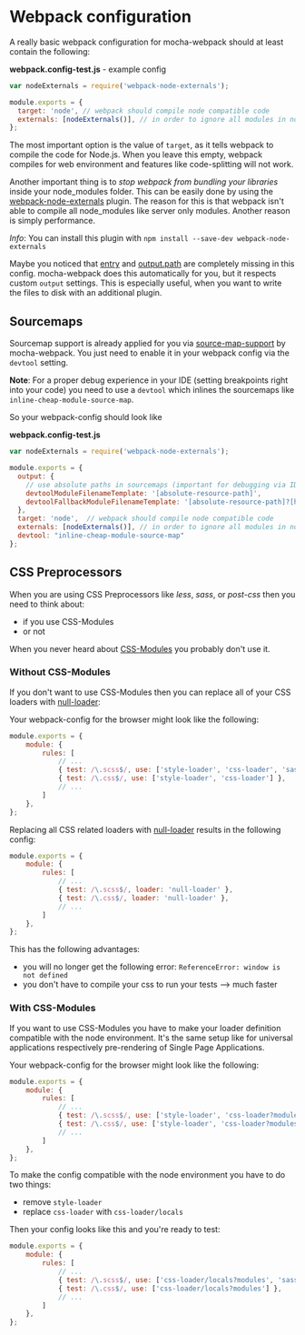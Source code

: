 # Webpack configuration

A really basic webpack configuration for mocha-webpack should at least contain the following:


**webpack.config-test.js** - example config
```javascript
var nodeExternals = require('webpack-node-externals');

module.exports = {
  target: 'node', // webpack should compile node compatible code
  externals: [nodeExternals()], // in order to ignore all modules in node_modules folder
};
```

The most important option is the value of `target`, as it tells webpack to compile the code for Node.js. When you leave this empty, webpack compiles for web environment and features like code-splitting will not work.

Another important thing is to *stop webpack from bundling your libraries* inside your node_modules folder.
This can be easily done by using the [webpack-node-externals](https://github.com/liady/webpack-node-externals) plugin.
The reason for this is that webpack isn't able to compile all node_modules like server only modules. Another reason is simply performance.

*Info*: You can install this plugin with `npm install --save-dev webpack-node-externals`

Maybe you noticed that [entry](https://webpack.github.io/docs/configuration.html#entry) and [output.path](https://webpack.github.io/docs/configuration.html#output-path) are completely missing in this config.
mocha-webpack does this automatically for you, but it respects custom `output` settings. This is especially useful, when you want to write the files to disk with an additional plugin.


## Sourcemaps

Sourcemap support is already applied for you via [source-map-support](https://github.com/evanw/node-source-map-support) by mocha-webpack.
You just need to enable it in your webpack config via the `devtool` setting.

**Note**: For a proper debug experience in your IDE (setting breakpoints right into your code) you need to use a `devtool` which inlines the sourcemaps like `inline-cheap-module-source-map`.

So your webpack-config should look like

**webpack.config-test.js**
```javascript
var nodeExternals = require('webpack-node-externals');

module.exports = {
  output: {
    // use absolute paths in sourcemaps (important for debugging via IDE)
    devtoolModuleFilenameTemplate: '[absolute-resource-path]',
    devtoolFallbackModuleFilenameTemplate: '[absolute-resource-path]?[hash]'
  },
  target: 'node',  // webpack should compile node compatible code
  externals: [nodeExternals()], // in order to ignore all modules in node_modules folder
  devtool: "inline-cheap-module-source-map"
};
```



## CSS Preprocessors

When you are using CSS Preprocessors like *less*, *sass*, or *post-css* then you need to think about:

- if you use CSS-Modules
- or not

When you never heard about [CSS-Modules](https://github.com/css-modules/css-modules) you probably don't use it.


### Without CSS-Modules
If you don't want to use CSS-Modules then you can replace all of your CSS loaders with [null-loader](https://github.com/webpack/null-loader):

Your webpack-config for the browser might look like the following:
```javascript
module.exports = {
    module: {
        rules: [
            // ...
            { test: /\.scss$/, use: ['style-loader', 'css-loader', 'sass-loader'] },
            { test: /\.css$/, use: ['style-loader', 'css-loader'] },
            // ...
        ]
    },
};
```

Replacing all CSS related loaders with [null-loader](https://github.com/webpack/null-loader) results in the following config:

```javascript
module.exports = {
    module: {
        rules: [
            // ...
            { test: /\.scss$/, loader: 'null-loader' },
            { test: /\.css$/, loader: 'null-loader' },
            // ...
        ]
    },
};
```

This has the following advantages:
  - you will no longer get the following error: `ReferenceError: window is not defined`
  - you don't have to compile your css to run your tests --> much faster


### With CSS-Modules

If you want to use CSS-Modules you have to make your loader definition compatible with the node environment.
It's the same setup like for universal applications respectively pre-rendering of Single Page Applications.

Your webpack-config for the browser might look like the following:
```javascript
module.exports = {
    module: {
        rules: [
            // ...
            { test: /\.scss$/, use: ['style-loader', 'css-loader?modules', 'sass-loader'] },
            { test: /\.css$/, use: ['style-loader', 'css-loader?modules'] },
            // ...
        ]
    },
};
```

To make the config compatible with the node environment you have to do two things:
- remove `style-loader`
- replace `css-loader` with `css-loader/locals`

Then your config looks like this and you're ready to test:
```javascript
module.exports = {
    module: {
        rules: [
            // ...
            { test: /\.scss$/, use: ['css-loader/locals?modules', 'sass-loader'] },
            { test: /\.css$/, use: ['css-loader/locals?modules'] },
            // ...
        ]
    },
};
```
